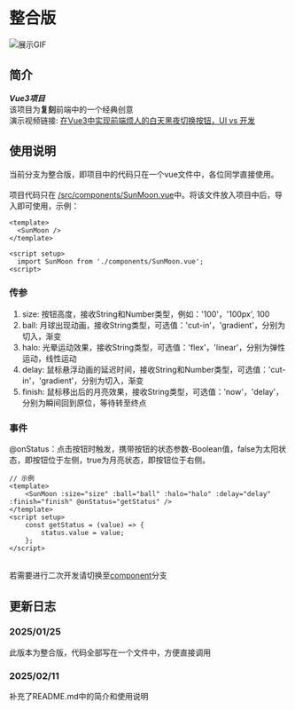 # 整合版

![展示GIF](https://media4.giphy.com/media/v1.Y2lkPTc5MGI3NjExZ3h4bnJxcjJjYXpsMjA1c3Yzb2sycGNoaWV1eDA5czA0eXJ1NDZrdiZlcD12MV9pbnRlcm5hbF9naWZfYnlfaWQmY3Q9Zw/FIpl1KcwLPUYYrFV6Q/giphy.gif "sun_moon")

## 简介
_**Vue3项目**_ \
该项目为**复刻**前端中的一个经典创意 \
演示视频链接: [在Vue3中实现前端烦人的白天黑夜切换按钮，UI vs 开发](https://www.bilibili.com/video/BV1xdFFevEfs/)

## 使用说明
当前分支为整合版，即项目中的代码只在一个vue文件中，各位同学直接使用。 \
\
项目代码只在 [/src/components/SunMoon.vue](https://github.com/YipThim123/sun_moon_public/blob/develop/src/components/SunMoon.vue)中。将该文件放入项目中后，导入即可使用，示例：
```vue
<template>
  <SunMoon />
</template>

<script setup>
  import SunMoon from './components/SunMoon.vue';
<script>
```

### 传参
1. size: 按钮高度，接收String和Number类型，例如：'100'，'100px', 100
2. ball: 月球出现动画，接收String类型，可选值：'cut-in'，'gradient'，分别为切入，渐变
3. halo: 光晕运动效果，接收String类型，可选值：'flex'，'linear'，分别为弹性运动，线性运动
4. delay: 鼠标悬浮动画的延迟时间，接收String和Number类型，可选值：'cut-in'，'gradient'，分别为切入，渐变
5. finish: 鼠标移出后的月亮效果，接收String类型，可选值：'now'，'delay'，分别为瞬间回到原位，等待转至终点

### 事件
@onStatus：点击按钮时触发，携带按钮的状态参数-Boolean值，false为太阳状态，即按钮位于左侧，true为月亮状态，即按钮位于右侧。

```vue
// 示例
<template> 
    <SunMoon :size="size" :ball="ball" :halo="halo" :delay="delay" :finish="finish" @onStatus="getStatus" />
</template>
<script setup>
    const getStatus = (value) => {
        status.value = value;
    };
</script>
```

\
若需要进行二次开发请切换至[component](https://github.com/YipThim123/sun_moon_public/tree/component)分支

## 更新日志

### 2025/01/25
此版本为整合版，代码全部写在一个文件中，方便直接调用

### 2025/02/11
补充了README.md中的简介和使用说明